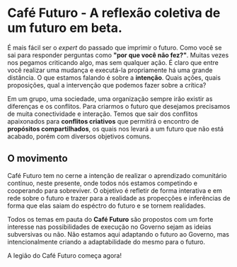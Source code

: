 # Café Futuro - A reflexão coletiva de um futuro em beta.

É mais fácil ser o *expert* do passado que imprimir o futuro. Como você se sai para 
responder perguntas como **"por que você não fez?"**. Muitas vezes nos pegamos criticando algo, 
mas sem qualquer ação. É claro que entre você realizar uma mudança e executá-la propriamente 
há uma grande distância. O que estamos falando é sobre a **intenção**. Quais ações, 
quais proposições, qual a intervenção que podemos fazer sobre a crítica? 

Em um grupo, uma sociedade, uma organização sempre irão existir as diferenças e os conflitos. 
Para criarmos o futuro que desejamos precisamos de muita conectividade e interação. Temos que
sair dos conflitos apaixonados para **conflitos criativos** que permitirá o encontro de
**propósitos compartilhados**, os quais nos levará a um futuro que não está acabado, porém
com diversos objetivos comuns.

O movimento
------
Café Futuro tem no cerne a intenção de realizar o aprendizado comunitário contínuo, neste presente,
onde todos nós estamos competindo e cooperando para sobreviver. O objetivo é refletir de forma
interativa e em rede sobre o futuro e trazer para a realidade as propecções
e inferências de forma que elas saiam do espéctro do futuro e se tornem realidades.

Todos os temas em pauta do **Café Futuro** são propostos com um forte interesse nas 
possibilidades de execução no Governo sejam as ideias subversivas ou não. Não estamos aqui
adaptando o futuro ao Governo, mas intencionalmente criando a adaptabilidade do mesmo para o futuro. 

A legião do Café Futuro começa agora!


